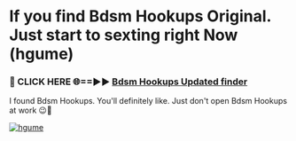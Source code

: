 # If you find Bdsm Hookups Original. Just start to sexting right Now (hgume)

<h3>🔴 CLICK HERE 🌐==►► <a href="https://tinyurl.com/mtbk5fxa" rel="nofollow">Bdsm Hookups Updated finder</a></h3>

I found Bdsm Hookups. You'll definitely like. Just don't open Bdsm Hookups at work 😉💬

[![hgume](https://i.imgur.com/Q8WKrnY.jpeg)](https://tinyurl.com/mtbk5fxa)
